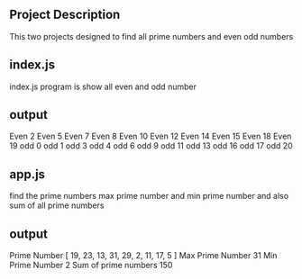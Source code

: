 ## Project Description
This two projects designed to find all prime numbers and even odd numbers

## index.js 
index.js program is show all even and odd number

## output
Even 2
Even 5
Even 7
Even 8
Even 10
Even 12
Even 14
Even 15
Even 18
Even 19
odd 0
odd 1
odd 3
odd 4
odd 6
odd 9
odd 11
odd 13
odd 16
odd 17
odd 20

## app.js 

find the prime numbers 
max prime number and min prime number
and also sum of all prime numbers

## output
Prime Number [
  19, 23, 13, 31, 29,
   2, 11, 17,  5
]
Max Prime Number 31
Min Prime Number 2
Sum of prime numbers 150